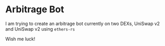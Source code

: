 # Arbitrage Bot

I am trying to create an arbitrage bot currently on two DEXs, UniSwap v2 and UniSwap v2 using `ethers-rs`

Wish me luck!
